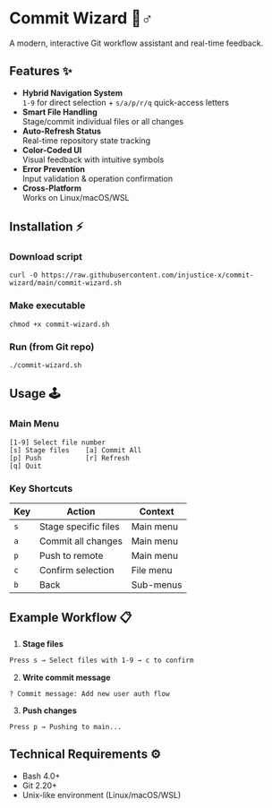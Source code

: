 # Commit Wizard 🧙♂️

A modern, interactive Git workflow assistant and real-time feedback.

## Features ✨

- **Hybrid Navigation System**  
  `1-9` for direct selection + `s/a/p/r/q` quick-access letters
- **Smart File Handling**  
  Stage/commit individual files or all changes
- **Auto-Refresh Status**  
  Real-time repository state tracking
- **Color-Coded UI**  
  Visual feedback with intuitive symbols
- **Error Prevention**  
  Input validation & operation confirmation
- **Cross-Platform**  
  Works on Linux/macOS/WSL

## Installation ⚡

### Download script

```
curl -O https://raw.githubusercontent.com/injustice-x/commit-wizard/main/commit-wizard.sh
```

### Make executable

```
chmod +x commit-wizard.sh
```

### Run (from Git repo)

```
./commit-wizard.sh
```

## Usage 🕹️

### Main Menu

```
[1-9] Select file number
[s] Stage files    [a] Commit All
[p] Push           [r] Refresh
[q] Quit
```

### Key Shortcuts

| Key | Action               | Context   |
| --- | -------------------- | --------- |
| `s` | Stage specific files | Main menu |
| `a` | Commit all changes   | Main menu |
| `p` | Push to remote       | Main menu |
| `c` | Confirm selection    | File menu |
| `b` | Back                 | Sub-menus |

## Example Workflow 📋

1. **Stage files**

```bash
Press s → Select files with 1-9 → c to confirm
```

2. **Write commit message**

```
? Commit message: Add new user auth flow
```

3. **Push changes**

```
Press p → Pushing to main...
```

## Technical Requirements ⚙️

- Bash 4.0+
- Git 2.20+
- Unix-like environment (Linux/macOS/WSL)
